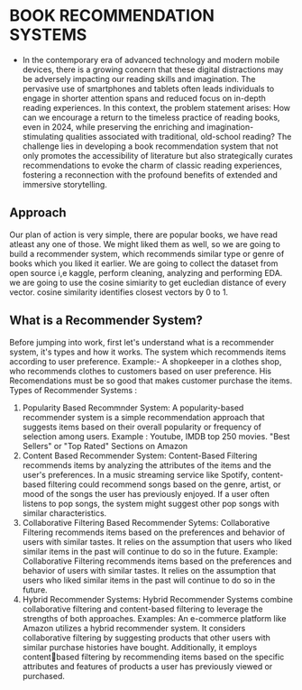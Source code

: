 # BOOK RECOMMENDATION SYSTEMS

- In the contemporary era of advanced technology and modern mobile devices, there is a growing concern that these digital
distractions may be adversely impacting our reading skills and imagination. The pervasive use of smartphones and tablets
often leads individuals to engage in shorter attention spans and reduced focus on in-depth reading experiences. In this
context, the problem statement arises: How can we encourage a return to the timeless practice of reading books, even in
2024, while preserving the enriching and imagination-stimulating qualities associated with traditional, old-school reading?
The challenge lies in developing a book recommendation system that not only promotes the accessibility of literature but
also strategically curates recommendations to evoke the charm of classic reading experiences, fostering a reconnection with
the profound benefits of extended and immersive storytelling.

## Approach
Our plan of action is very simple, there are popular books, we have read atleast any one of those. We might liked them as well, so
we are going to build a recommender system, which recommends similar type or genre of books which you liked it earlier.
We are going to collect the dataset from open source i,e kaggle, perform cleaning, analyzing and performing EDA.
we are going to use the cosine simiarity to get eucledian distance of every vector. cosine similarity identifies closest vectors by 0
to 1.

## What is a Recommender System?
Before jumping into work, first let's understand what is a recommender system, it's types and how it works.
The system which recommends items according to user preference.
Example:- A shopkeeper in a clothes shop, who recommends clothes to customers based on user preference. His Recomendations
must be so good that makes customer purchase the items.
Types of Recommender Systems :
1. Popularity Based Recommnder System:
A popularity-based recommender system is a simple recommendation approach that suggests items based on their overall
popularity or frequency of selection among users. Example : Youtube, IMDB top 250 movies. "Best Sellers" or "Top Rated"
Sections on Amazon
2. Content Based Recommender System:
Content-Based Filtering recommends items by analyzing the attributes of the items and the user's preferences. In a music
streaming service like Spotify, content-based filtering could recommend songs based on the genre, artist, or mood of the songs
the user has previously enjoyed. If a user often listens to pop songs, the system might suggest other pop songs with similar
characteristics.
3. Collaborative Filtering Based Recommender Sytems:
Collaborative Filtering recommends items based on the preferences and behavior of users with similar tastes. It relies on the
assumption that users who liked similar items in the past will continue to do so in the future. Example: Collaborative Filtering
recommends items based on the preferences and behavior of users with similar tastes. It relies on the assumption that users who
liked similar items in the past will continue to do so in the future.
4. Hybrid Recommender Systems:
Hybrid Recommender Systems combine collaborative filtering and content-based filtering to leverage the strengths of both
approaches. Examples: An e-commerce platform like Amazon utilizes a hybrid recommender system. It considers collaborative
filtering by suggesting products that other users with similar purchase histories have bought. Additionally, it employs contentbased filtering by recommending items based on the specific attributes and features of products a user has previously viewed or
purchased.


